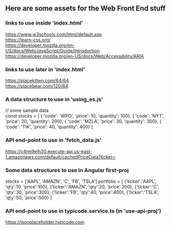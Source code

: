 ## Here are some assets for the Web Front End stuff

### links to use inside 'index.html'
https://www.w3schools.com/html/default.asp <br/>
https://learn-css.org/ <br/>
https://developer.mozilla.org/en-US/docs/Web/JavaScript/Guide/Introduction <br/>
https://developer.mozilla.org/en-US/docs/Web/Accessibility/ARIA 

### links to use later in 'index.html'
https://placekitten.com/64/64 <br/>
https://placebear.com/120/64

### A data structure to use in 'using_es.js'
// some sample data <br/>
const stocks = [ {    'code': 'WPO',    'price': 10,    'quantity': 100},
{    'code': 'NYT',    'price': 20,    'quantity': 200},
{    'code': 'MZLA',    'price': 30,    'quantity': 300},
{    'code': 'TIK',    'price': 40,    'quantity': 400} ]

### API end-point  to use in 'fetch_data.js'

https://c4rm9elh30.execute-api.us-east-1.amazonaws.com/default/cachedPriceData?ticker=

### Some data structures to use in Angular first-proj
stocks = ['AAPL', 'AMAZN', 'C', 'FB', 'TSLA']
portfolio = [
    {'ticker':'AAPL', 'qty':10, 'price':100},
    {'ticker':'AMAZN', 'qty':20, 'price':200},
    {'ticker':'C', 'qty':30, 'price':300},
    {'ticker':'FB', 'qty':40, 'price':400},
    {'ticker':'TSLA', 'qty':50, 'price':500}
  ]

### API end-point to use in typicode.service.ts (in 'use-api-proj')
https://jsonplaceholder.typicode.com